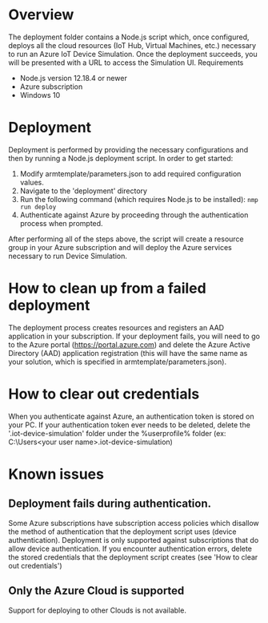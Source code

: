 # Overview
The deployment folder contains a Node.js script which, once configured, deploys all the cloud resources (IoT Hub, Virtual Machines, etc.) necessary to run an Azure IoT Device Simulation. Once the deployment succeeds, you will be presented with a URL to access the Simulation UI.
Requirements
- Node.js version 12.18.4 or newer
- Azure subscription
- Windows 10

# Deployment
Deployment is performed by providing the necessary configurations and then by running a Node.js deployment script. In order to get started: 
1. Modify armtemplate/parameters.json to add required configuration values. 
2. Navigate to the 'deployment' directory
3. Run the following command (which requires Node.js to be installed):
```nmp run deploy```
4. Authenticate against Azure by proceeding through the authentication process when prompted.

After performing all of the steps above, the script will create a resource group in your Azure subscription and will deploy the Azure services necessary to run Device Simulation. 

# How to clean up from a failed deployment
The deployment process creates resources and registers an AAD application in your subscription. If your deployment fails, you will need to go to the Azure portal (https://portal.azure.com) and delete the Azure Active Directory (AAD) application registration (this will have the same name as your solution, which is specified in armtemplate/parameters.json).
# How to clear out credentials
When you authenticate against Azure, an authentication token is stored on your PC. If your authentication token ever needs to be deleted, delete the '.iot-device-simulation' folder under the %userprofile% folder (ex: C:\Users\<your user name>\.iot-device-simulation)
# Known issues
## Deployment fails during authentication.
Some Azure subscriptions have subscription access policies which disallow the method of authentication that the deployment script uses (device authentication). Deployment is only supported against subscriptions that do allow device authentication. 
If you encounter authentication errors, delete the stored credentials that the deployment script creates (see 'How to clear out credentials')
## Only the Azure Cloud is supported
Support for deploying to other Clouds is not available.
